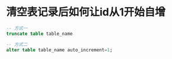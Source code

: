 # 清空表记录后如何让id从1开始自增

```sql
-- 方式一
truncate table table_name

-- 方式二
alter table table_name auto_increment=1;
```
